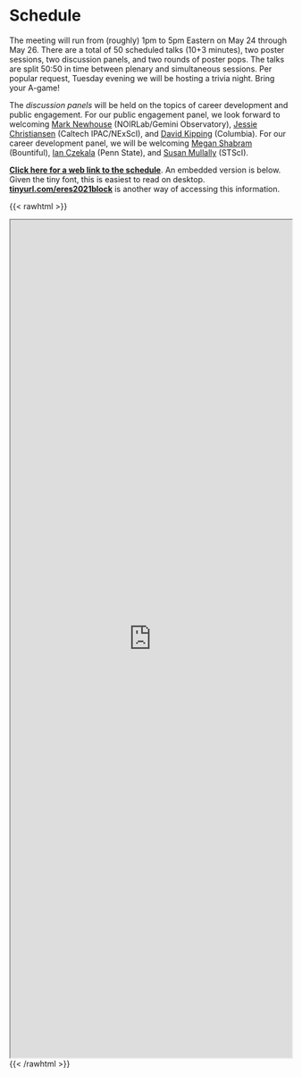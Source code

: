 # Schedule

The meeting will run from (roughly) 1pm to 5pm Eastern on May 24 through May
26.  There are a total of 50 scheduled talks (10+3 minutes), two poster
sessions, two discussion panels, and two rounds of poster pops.  The talks are
split 50:50 in time between plenary and simultaneous sessions.  Per popular
request, Tuesday evening we will be hosting a trivia night.  Bring your A-game!

The _discussion panels_ will be held on the topics of career development and
public engagement.  For our public engagement panel, we look forward to
welcoming [Mark Newhouse](https://www.linkedin.com/in/mark-newhouse-2b574655)
(NOIRLab/Gemini Observatory), [Jessie
Christiansen](http://web.ipac.caltech.edu/staff/christia/) (Caltech
IPAC/NExScI), and [David
Kipping](http://user.astro.columbia.edu/~dkipping/index.html) (Columbia).  For
our career development panel, we will be welcoming [Megan
Shabram](https://www.linkedin.com/in/meganshabram) (Bountiful), [Ian
Czekala](https://sites.psu.edu/iczekala/) (Penn State), and [Susan
Mullally](https://www.stsci.edu/stsci-research/research-directory/susan-e-mullally)
(STScI).

**[Click here for a web link to the schedule](https://docs.google.com/spreadsheets/d/e/2PACX-1vSLUSGN5vUHfH0_CgHx6ftlPzsh-vbr7WvV2vR8UVIx9jOgPR1S3uQlqjBU0oJAluRMc5VXDJsgoqs8/pubhtml?gid=439566145&single=true)**. An embedded version is below. Given the tiny font, this is easiest to read on desktop. **[tinyurl.com/eres2021block](https://tinyurl.com/eres2021block)** is another way of accessing this information.

{{< rawhtml >}}
<iframe src="https://docs.google.com/spreadsheets/d/e/2PACX-1vSLUSGN5vUHfH0_CgHx6ftlPzsh-vbr7WvV2vR8UVIx9jOgPR1S3uQlqjBU0oJAluRMc5VXDJsgoqs8/pubhtml?gid=439566145&amp;single=false&amp;widget=false&amp;headers=false" width="100%" height="1500px" align="center"></iframe>
{{< /rawhtml >}}
